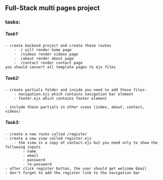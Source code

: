 ## Full-Stack multi pages project

### tasks:

##### Task1:
    - create backend project and create these routes
        -  / will render home page
        -  /videos render videos page
        -  /about render about page
        -  /contact render contact page
    you should convert all template pages to ejs files

##### Task2:
    - create partials folder and inside you need to add those files:
        - navigation.ejs which contains navigation bar element
        - footer.ejs which contains footer element
  
    - include those partials in other views (index, about, contact, videos)

##### Task3:
    - create a new route called /register
    - create a new view called register.ejs
        - the view is a copy of contact.ejs but you need only to show the following inputs
            - name
            - email
            - password
            - re-password
    - after click register button, the user should get welcome Email
    - don't forget to add the register link to the navigation bar